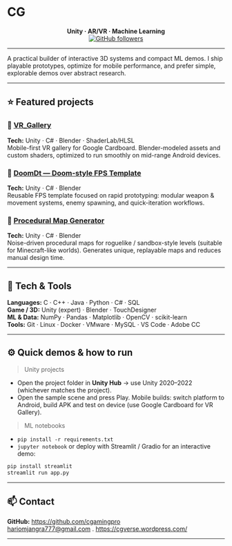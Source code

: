 # CG

<div align="center">

**Unity · AR/VR · Machine Learning**  
[![GitHub followers](https://img.shields.io/github/followers/cgamingpro?label=follow&style=social)](https://github.com/cgamingpro)

</div>

---

A practical builder of interactive 3D systems and compact ML demos. I ship playable prototypes, optimize for mobile performance, and prefer simple, explorable demos over abstract research.

---

## ⭐ Featured projects

### 🔹 [VR_Gallery](https://github.com/cgamingpro/VR_Gallery)  
**Tech:** Unity · C# · Blender · ShaderLab/HLSL  
Mobile-first VR gallery for Google Cardboard. Blender-modeled assets and custom shaders, optimized to run smoothly on mid-range Android devices.

### 🔹 [DoomDt — Doom-style FPS Template](https://github.com/cgamingpro/DoomDt)  
**Tech:** Unity · C# · Blender  
Reusable FPS template focused on rapid prototyping: modular weapon & movement systems, enemy spawning, and quick-iteration workflows.

### 🔹 [Procedural Map Generator](https://github.com/cgamingpro/ProceduralDungeonGenrator)  
**Tech:** Unity · C# · Blender  
Noise-driven procedural maps for roguelike / sandbox-style levels (suitable for Minecraft-like worlds). Generates unique, replayable maps and reduces manual design time.

---

## 🧰 Tech & Tools

**Languages:** C · C++ · Java · Python · C# · SQL  
**Game / 3D:** Unity (expert) · Blender · TouchDesigner  
**ML & Data:** NumPy · Pandas · Matplotlib · OpenCV · scikit-learn  
**Tools:** Git · Linux · Docker · VMware · MySQL · VS Code · Adobe CC

---

## ⚙️ Quick demos & how to run

> Unity projects  
- Open the project folder in **Unity Hub** → use Unity 2020–2022 (whichever matches the project).  
- Open the sample scene and press Play. Mobile builds: switch platform to Android, build APK and test on device (use Google Cardboard for VR Gallery).

> ML notebooks  
- `pip install -r requirements.txt`  
- `jupyter notebook` or deploy with Streamlit / Gradio for an interactive demo:  
```bash
pip install streamlit
streamlit run app.py
```

---

## 📫 Contact
**GitHub:** https://github.com/cgamingpro  
hariomjangra777@gmail.com .
https://cgverse.wordpress.com/

---

